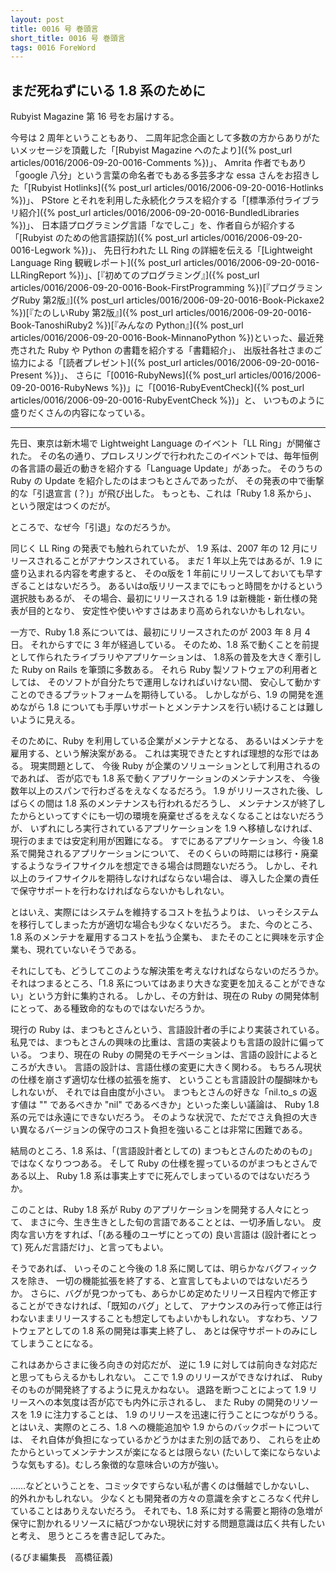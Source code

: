 ```yaml
---
layout: post
title: 0016 号 巻頭言
short_title: 0016 号 巻頭言
tags: 0016 ForeWord
---
```



## まだ死ねずにいる 1.8 系のために

Rubyist Magazine 第 16 号をお届けする。

今号は 2 周年ということもあり、
二周年記念企画として多数の方からありがたいメッセージを頂戴した「[Rubyist Magazine へのたより]({% post_url articles/0016/2006-09-20-0016-Comments %})」、
Amrita 作者でもあり「google 八分」という言葉の命名者でもある多芸多才な essa さんをお招きした「[Rubyist Hotlinks]({% post_url articles/0016/2006-09-20-0016-Hotlinks %})」、
PStore とそれを利用した永続化クラスを紹介する「[標準添付ライブラリ紹介]({% post_url articles/0016/2006-09-20-0016-BundledLibraries %})」、
日本語プログラミング言語「なでしこ」を、作者自らが紹介する「[Rubyist のための他言語探訪]({% post_url articles/0016/2006-09-20-0016-Legwork %})」、
先日行われた LL Ring の詳細を伝える「[Lightweight Language Ring 観戦レポート]({% post_url articles/0016/2006-09-20-0016-LLRingReport %})」、[『初めてのプログラミング』]({% post_url articles/0016/2006-09-20-0016-Book-FirstProgramming %})[『プログラミングRuby 第2版』]({% post_url articles/0016/2006-09-20-0016-Book-Pickaxe2 %})[『たのしいRuby 第2版』]({% post_url articles/0016/2006-09-20-0016-Book-TanoshiRuby2 %})[『みんなの Python』]({% post_url articles/0016/2006-09-20-0016-Book-MinnanoPython %})といった、最近発売された Ruby や Python の書籍を紹介する「書籍紹介」、
出版社各社さまのご協力による「[読者プレゼント]({% post_url articles/0016/2006-09-20-0016-Present %})」、
さらに「[0016-RubyNews]({% post_url articles/0016/2006-09-20-0016-RubyNews %})」に「[0016-RubyEventCheck]({% post_url articles/0016/2006-09-20-0016-RubyEventCheck %})」と、
いつものように盛りだくさんの内容になっている。

----
先日、東京は新木場で Lightweight Language のイベント「LL Ring」が開催された。
その名の通り、プロレスリングで行われたこのイベントでは、毎年恒例の各言語の最近の動きを紹介する「Language Update」があった。
そのうちの Ruby の Update を紹介したのはまつもとさんであったが、
その発表の中で衝撃的な「引退宣言 (？)」が飛び出した。
もっとも、これは「Ruby 1.8 系から」、という限定はつくのだが。

ところで、なぜ今「引退」なのだろうか。

同じく LL Ring の発表でも触れられていたが、
1.9 系は、2007 年の 12 月にリリースされることがアナウンスされている。
まだ 1 年以上先ではあるが、1.9 に盛り込まれる内容を考慮すると、
そのα版を 1 年前にリリースしておいても早すぎることはないだろう。
あるいはα版リリースまでにもっと時間をかけるという選択肢もあるが、
その場合、最初にリリースされる 1.9 は新機能・新仕様の発表が目的となり、
安定性や使いやすさはあまり高められないかもしれない。

一方で、Ruby 1.8 系については、最初にリリースされたのが 2003 年 8 月 4 日。
それからすでに 3 年が経過している。
そのため、1.8 系で動くことを前提として作られたライブラリやアプリケーションは、
1.8系の普及を大きく牽引した Ruby on Rails を筆頭に多数ある。
それら Ruby 製ソフトウェアの利用者としては、
そのソフトが自分たちで運用しなければいけない間、
安心して動かすことのできるプラットフォームを期待している。
しかしながら、1.9 の開発を進めながら 1.8 についても手厚いサポートとメンテナンスを行い続けることは難しいように見える。

そのために、Ruby を利用している企業がメンテナとなる、
あるいはメンテナを雇用する、という解決案がある。
これは実現できたとすれば理想的な形ではある。
現実問題として、
今後 Ruby が企業のソリューションとして利用されるのであれば、
否が応でも 1.8 系で動くアプリケーションのメンテナンスを、
今後数年以上のスパンで行わざるをえなくなるだろう。
1.9 がリリースされた後、しばらくの間は 1.8 系のメンテナンスも行われるだろうし、
メンテナンスが終了したからといってすぐにも一切の環境を廃棄せざるをえなくなることはないだろうが、
いずれにしろ実行されているアプリケーションを 1.9 へ移植しなければ、
現行のままでは安定利用が困難になる。
すでにあるアプリケーション、今後 1.8 系で開発されるアプリケーションについて、
そのくらいの時期には移行・廃棄するようなライフサイクルを想定できる場合は問題ないだろう。
しかし、それ以上のライフサイクルを期待しなければならない場合は、
導入した企業の責任で保守サポートを行わなければならないかもしれない。

とはいえ、実際にはシステムを維持するコストを払うよりは、
いっそシステムを移行してしまった方が適切な場合も少なくないだろう。
また、今のところ、1.8 系のメンテナを雇用するコストを払う企業も、
またそのことに興味を示す企業も、現れていないそうである。

それにしても、どうしてこのような解決策を考えなければならないのだろうか。
それはつまるところ、「1.8 系についてはあまり大きな変更を加えることができない」という方針に集約される。
しかし、その方針は、現在の Ruby の開発体制にとって、ある種致命的なものではないだろうか。

現行の Ruby は、まつもとさんという、言語設計者の手により実装されている。
私見では、まつもとさんの興味の比重は、言語の実装よりも言語の設計に偏っている。
つまり、現在の Ruby の開発のモチベーションは、言語の設計によるところが大きい。
言語の設計は、言語仕様の変更に大きく関わる。
もちろん現状の仕様を崩さず適切な仕様の拡張を施す、
ということも言語設計の醍醐味かもしれないが、
それでは自由度が小さい。
まつもとさんの好きな「nil.to_s の返す値は "" であるべきか "nil" であるべきか」といった楽しい議論は、
Ruby 1.8 系の元では永遠にできないだろう。
そのような状況で、ただでさえ負担の大きい異なるバージョンの保守のコスト負担を強いることは非常に困難である。

結局のところ、1.8 系は、「(言語設計者としての) まつもとさんのためのもの」ではなくなりつつある。
そして Ruby の仕様を握っているのがまつもとさんである以上、
Ruby 1.8 系は事実上すでに死んでしまっているのではないだろうか。

このことは、Ruby 1.8 系が Ruby のアプリケーションを開発する人々にとって、
まさに今、生き生きとした旬の言語であることとは、一切矛盾しない。
皮肉な言い方をすれば、「(ある種のユーザにとっての) 良い言語は (設計者にとって) 死んだ言語だけ」、と言ってもよい。

そうであれば、
いっそのこと今後の 1.8 系に関しては、明らかなバグフィックスを除き、
一切の機能拡張を終了する、と宣言してもよいのではないだろうか。
さらに、バグが見つかっても、あらかじめ定めたリリース日程内で修正することができなければ、「既知のバグ」として、
アナウンスのみ行って修正は行わないままリリースすることも想定してもよいかもしれない。
すなわち、ソフトウェアとしての 1.8 系の開発は事実上終了し、
あとは保守サポートのみにしてしまうことになる。

これはあからさまに後ろ向きの対応だが、
逆に 1.9 に対しては前向きな対応だと思ってもらえるかもしれない。
ここで 1.9 のリリースができなければ、
Ruby そのものが開発終了するように見えかねない。
退路を断つことによって 1.9 リリースへの本気度は否が応でも内外に示されるし、
また Ruby の開発のリソースを 1.9 に注力することは、
1.9 のリリースを迅速に行うことにつながりうる。
とはいえ、実際のところ、1.8 への機能追加や 1.9 からのバックポートについては、
それ自体が負担になっているかどうかはまた別の話であり、
これらを止めたからといってメンテナンスが楽になるとは限らない (たいして楽にならないような気もする)。むしろ象徴的な意味合いの方が強い。

……などということを、コミッタですらない私が書くのは僭越でしかないし、
的外れかもしれない。
少なくとも開発者の方々の意識を余すところなく代弁していることはありえないだろう。
それでも、1.8 系に対する需要と期待の急増が保守に割かれるリソースに結びつかない現状に対する問題意識は広く共有したいと考え、
思うところを書き記してみた。

(るびま編集長　高橋征義)


